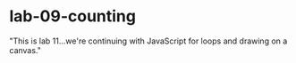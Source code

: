 # lab-09-counting
"This is lab 11...we're continuing with JavaScript for loops and drawing on a canvas."